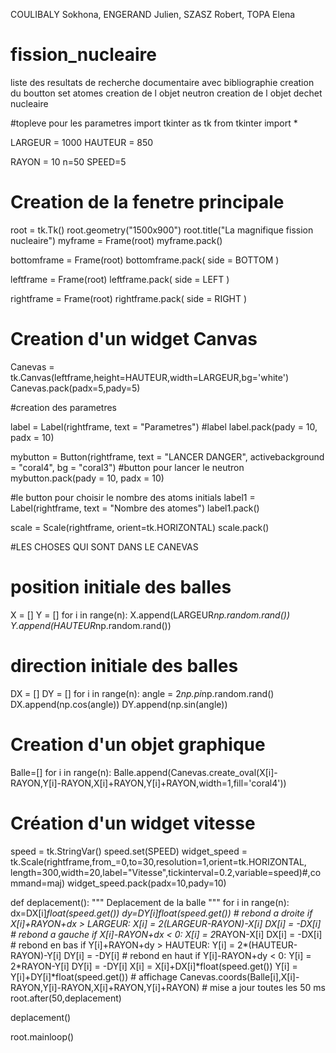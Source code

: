COULIBALY Sokhona, 
ENGERAND Julien,
SZASZ Robert,
TOPA Elena 




# fission_nucleaire
liste des resultats de recherche documentaire avec bibliographie
creation du boutton set atomes
creation de l objet neutron
creation de l objet dechet nucleaire

#topleve pour les parametres
import tkinter as tk
from tkinter import *

LARGEUR = 1000
HAUTEUR = 850

RAYON = 10
n=50
SPEED=5

# Creation de la fenetre principale
root = tk.Tk()
root.geometry("1500x900")
root.title("La magnifique fission nucleaire")
myframe = Frame(root)
myframe.pack()

bottomframe = Frame(root)
bottomframe.pack( side = BOTTOM )

leftframe = Frame(root)
leftframe.pack( side = LEFT )

rightframe = Frame(root)
rightframe.pack( side = RIGHT )

# Creation d'un widget Canvas
Canevas = tk.Canvas(leftframe,height=HAUTEUR,width=LARGEUR,bg='white')
Canevas.pack(padx=5,pady=5)

#creation des parametres

label = Label(rightframe, text = "Parametres") #label
label.pack(pady = 10, padx = 10)

mybutton = Button(rightframe, text = "LANCER DANGER", activebackground = "coral4", bg = "coral3") #button pour lancer le neutron
mybutton.pack(pady = 10, padx = 10)

#le button pour choisir le nombre des atoms initials
label1 = Label(rightframe, text = "Nombre des atomes")
label1.pack()

scale = Scale(rightframe, orient=tk.HORIZONTAL)
scale.pack()




    
#LES CHOSES QUI SONT DANS LE CANEVAS
# position initiale des balles
X = []
Y = []
for i in range(n):
    X.append(LARGEUR*np.random.rand())
    Y.append(HAUTEUR*np.random.rand())

# direction initiale des balles
DX = []
DY = []
for i in range(n):
    angle = 2*np.pi*np.random.rand()
    DX.append(np.cos(angle))
    DY.append(np.sin(angle))

# Creation d'un objet graphique
Balle=[]
for i in range(n):
    Balle.append(Canevas.create_oval(X[i]-RAYON,Y[i]-RAYON,X[i]+RAYON,Y[i]+RAYON,width=1,fill='coral4'))

# Création d'un widget vitesse
speed = tk.StringVar()
speed.set(SPEED)
widget_speed = tk.Scale(rightframe,from_=0,to=30,resolution=1,orient=tk.HORIZONTAL,\
length=300,width=20,label="Vitesse",tickinterval=0.2,variable=speed)#,command=maj)
widget_speed.pack(padx=10,pady=10)

def deplacement():
    """ Deplacement de la balle """
    for i in range(n):
        dx=DX[i]*float(speed.get())
        dy=DY[i]*float(speed.get())
        # rebond a droite
        if X[i]+RAYON+dx > LARGEUR:
            X[i] = 2*(LARGEUR-RAYON)-X[i]
            DX[i] = -DX[i]
        # rebond a gauche
        if X[i]-RAYON+dx < 0:
            X[i] = 2*RAYON-X[i]
            DX[i] = -DX[i]
        # rebond en bas
        if Y[i]+RAYON+dy > HAUTEUR:
            Y[i] = 2*(HAUTEUR-RAYON)-Y[i]
            DY[i] = -DY[i]
        # rebond en haut
        if Y[i]-RAYON+dy < 0:
            Y[i] = 2*RAYON-Y[i]
            DY[i] = -DY[i]
        X[i] = X[i]+DX[i]*float(speed.get())
        Y[i] = Y[i]+DY[i]*float(speed.get())
        # affichage
        Canevas.coords(Balle[i],X[i]-RAYON,Y[i]-RAYON,X[i]+RAYON,Y[i]+RAYON)
    # mise a jour toutes les 50 ms
    root.after(50,deplacement)

deplacement()

root.mainloop()
